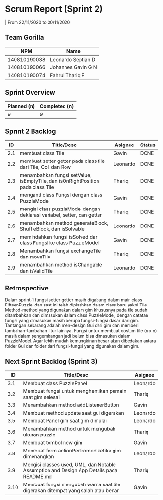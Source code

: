 # Scrum Report (Sprint 2)
| From 22/11/2020 to 30/11/2020

## Team Gorilla
| NPM           | Name        |
| ------------- |-------------|
| 140810190038  | Leonardo Septian D    |
| 140810190066  | Johannes Gavin G N    |
| 140810190074  | Fahrul Thariq F       |

## Sprint Overview
| Planned (n)   | Completed (n) |
| ------------- |-------------- |
| 9             | 9             |

## Sprint 2 Backlog

| ID  | Title/Desc | Asignee | Status |
| --- | ---------- | ------- | ------ |
| 2.1 | membuat class Tile  | Gavin |  DONE |
| 2.2 | membuat setter getter pada class tile dari Tile, Col, dan Row |  Leonardo| DONE  |
| 2.3 |menambahkan fungsi setValue, isEmptyTile, dan isOnRightPosition pada class Tile | Thariq |  DONE  |
| 2.4 |menganti class Fungsi dengan class PuzzleMode | Gavin |  DONE  |
| 2.5 |mengisi class puzzleModel dengan deklarasi variabel, setter, dan getter | Thariq |  DONE  |
| 2.6 |menambahkan method generateBlock, ShuffleBlock, dan isSolvable | Leonardo |  DONE  |
| 2.7 | memindahkan fungsi isSolved dari class Fungsi ke class PuzzleModel | Gavin |  DONE  |
| 2.8 |Menambahkan fungsi exchangeTile dan moveTile | Thariq |  DONE  |
| 2.9 | menambahkan method isChangable dan isValidTile | Leonardo |  DONE  |

## Retrospective 

Dalam sprint-1 fungsi setter getter masih digabung dalam main class FifteenPuzzle, dan saat ini telah dipisahkan dalam class baru yakni Tile. Method-method yang digunakan dalam gim khususnya pada tile sudah ditambahkan dan dimasukan dalam class PuzzleModel, dengan catatan fungsi yang dimasukan masih berupa fungsi-fungsi dasar dari gim. Tantangan sekarang adalah men-design Gui dari gim dan memberi tambahan-tambahan fitur lainnya. Fungsi untuk membuat costum tile (n x n) masih dalam pengembangan jadi belum bisa dimasukan dalam PuzzleModel. Agar lebih mudah kemungkinan besar akan dibedakan antara folder Gui dan folder dari fungsi-fungsi yang digunakan dalam gim.  

## Next Sprint Backlog (Sprint 3)
| ID  | Title/Desc | Asignee | 
| --- | ---------- | ------- | 
| 3.1 |Membuat class PuzzlePanel | Leonardo | 
| 3.2 | Membuat fungsi untuk menghentikan pemain saat gim selesai | Thariq | 
| 3.3 | Menambahkan method addListenerButton | Gavin | 
| 3.4 | Membuat method update saat gui digerakan | Leonardo | 
| 3.5 | Membuat Panel gim saat gim dimulai | Leonardo| 
| 3.6 | Menambahkan method untuk mengubah ukuran puzzle | Thariq | 
| 3.7 | Membuat tombol new gim | Gavin | 
| 3.8 | Membuat form actionPerfromed ketika gim dimenangkan| Leonardo | 
| 3.9 | Mengisi classes used, UML, dan Notable Assumption and Design App Details pada README.md| Thariq | 
| 3.10 | Membuat fungsi mengubah warna saat tile digerakan ditempat yang salah atau benar | Gavin | 